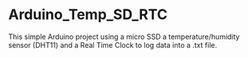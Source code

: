 # Arduino_Temp_SD_RTC
This simple Arduino project using a micro SSD a temperature/humidity sensor (DHT11) and a Real Time Clock to log data into a .txt file.

